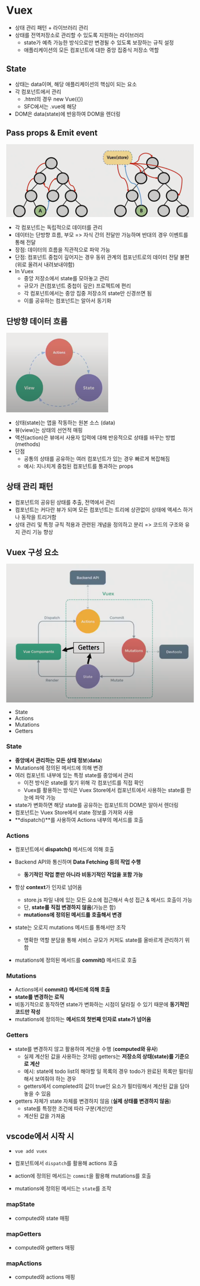 # Vuex

- 상태 관리 패턴 + 라이브러리 관리
- 상태를 전역저장소로 관리할 수 있도록 지원하는 라이브러리
  - state가 예측 가능한 방식으로만 변경될 수 있도록 보장하는 규칙 설정
  - 애플리케이션의 모든 컴포넌트에 대한 중앙 집중식 저장소 역할



## State

- 상태는 data이며, 해당 애플리케이션의 핵심이 되는 요소
- 각 컴포넌트에서 관리
  - .html의 경우 new Vue({})
  - SFC에서는 .vue에 해당
- DOM은 data(state)에 반응하여 DOM을 렌더링



## Pass props & Emit event

![image-20210512092041062](02_Vuex.assets/image-20210512092041062.png)

- 각 컴포넌트는 독립적으로 데이터를 관리
- 데이터는 단방향 흐름, 부모 => 자식 간의 전달만 가능하며 반대의 경우 이벤트를 통해 전달
- 장점: 데이터의 흐름을 직관적으로 파악 가능
- 단점: 컴포넌트 중첩이 깊어지는 경우 동위 관계의 컴포넌트로의 데이터 전달 불편(위로 올려서 내려보내야함)
- In Vuex
  - 중앙 저장소에서 state를 모아놓고 관리
  - 규모가 큰(컴포넌트 중첩이 깊은) 프로젝트에 편리
  - 각 컴포넌트에서는 중앙 집중 저장소의 state만 신경쓰면 됨
  - 이를 공유하는 컴포넌트는 알아서 동기화



## 단방향 데이터 흐름

<img src="02_Vuex.assets/image-20210512092151658.png" alt="image-20210512092151658" style="zoom: 80%;" />

- 상태(state)는 앱을 작동하는 원본 소스 (data)
- 뷰(view)는 상태의 선언적 매핑
- 액션(action)은 뷰에서 사용자 입력에 대해 반응적으로 상태를 바꾸는 방법(methods)
- 단점
  - 공통의 상태를 공유하는 여러 컴포넌트가 있는 경우 빠르게 복잡해짐
  - 예시: 지나치게 중첩된 컴포넌트를 통과하는 props



## 상태 관리 패턴

- 컴포넌트의 공유된 상태를 추출, 전역에서 관리
- 컴포넌트는 커다란 뷰가 되며 모든 컴포넌트는 트리에 상관없이 상태에 액세스 하거나 동작을 트리거함
- 상태 관리 및 특정 규칙 적용과 관련된 개념을 정의하고 분리 => 코드의 구조와 유지 관리 기능 향상



## Vuex 구성 요소

![image-20210512092522972](02_Vuex.assets/image-20210512092522972.png)

- State
- Actions
- Mutations
- Getters



### State

- **중앙에서 관리하는 모든 상태 정보**(**data**)
- Mutations에 정의된 메서드에 의해 변경
- 여러 컴포넌트 내부에 있는 특정 state를 중앙에서 관리
  - 이전 방식은 state를 찾기 위해 각 컴포넌트를 직접 확인
  - Vuex를 활용하는 방식은 Vuex Store에서 컴포넌트에서 사용하는 state를 한 눈에 파악 가능
- state가 변화하면 해당 state를 공유하는 컴포넌트의 DOM은 알아서 렌더링
- 컴포넌트는 Vuex Store에서 state 정보를 가져와 사용
- **dispatch()**를 사용하여 Actions 내부의 메서드를 호출



### Actions

- 컴포넌트에서 **dispatch()** 메서드에 의해 호출
- Backend API와 통신하며 **Data Fetching 등의 작업 수행**
  - **동기적인 작업 뿐만 아니라 비동기적인 작업을 포함 가능**
- 항상 **context**가 인자로 넘어옴
  - store.js 파일 내에 있는 모든 요소에 접근해서 속성 접근 & 메서드 호출이 가능
  - 단, **state를 직접 변경하지 않음**(가능은 함)
  - **mutations에 정의된 메서드를 호출해서 변경**
- state는 오로지 mutations 메서드를 통해서만 조작
  - 명확한 역할 분담을 통해 서비스 규모가 커져도 state를 올바르게 관리하기 위함

- mutations에 정의된 메서드를 **commit()** 메서드로 호출

  

### Mutations

- Actions에서 **commit()** **메서드에 의해 호출**
- **state를 변경하는 로직**
- 비동기적으로 동작하면 state가 변화하는 시점이 달라질 수 있기 때문에 **동기적인 코드만 작성**
- mutations에 정의하는 **메서드의 첫번째 인자로 state가 넘어옴**



### Getters

- state를 변경하지 않고 활용하여 계산을 수행 (**computed와 유사**)
  - 실제 계산된 값을 사용하는 것처럼 getters는 **저장소의 상태(state)를 기준으로 계산**
  - 예시: state에 todo list의 해야할 일 목록의 경우 todo가 완료된 목록만 필터링해서 보여줘야 하는 경우
  - getters에서 completed의 값이 true인 요소가 필터링해서 계산된 값을 담아 놓을 수 있음
- getters 자체가 state 자체를 변경하지 않음 (**실제 상태를 변경하지 않음**)
  - state를 특정한 조건에 따라 구분(계산)만
  - 계산된 값을 가져옴



## vscode에서 시작 시

- `vue add vuex`

- 컴포넌트에서 `dispatch`를 활용해 actions 호출
- action에 정의된 메서드는 `commit`을 활용해 mutations를 호출
- mutations에 정의된 메서드는 `state`를 조작



### mapState

- computed와 state 매핑



### mapGetters

- computed와 getters 매핑



### mapActions

- computed와 actions 매핑